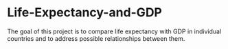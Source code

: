 # Life-Expectancy-and-GDP
The goal of this project is to compare life expectancy with GDP in individual countries and to address possible relationships between them.
